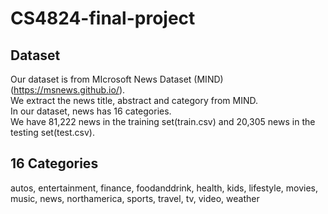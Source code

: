 # CS4824-final-project

## Dataset
Our dataset is from MIcrosoft News Dataset (MIND) (https://msnews.github.io/).  
We extract the news title, abstract and category from MIND.  
In our dataset, news has 16 categories.  
We have 81,222 news in the training set(train.csv) and 20,305 news in the testing set(test.csv).  

## 16 Categories  
autos, entertainment, finance, foodanddrink, health, kids, lifestyle, movies, music, news, northamerica, sports, travel, tv, video, weather
